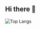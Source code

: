 ## Hi there 👋
![Top Langs](https://github-readme-stats.vercel.app/api/top-langs/?username=wang-er-s)
